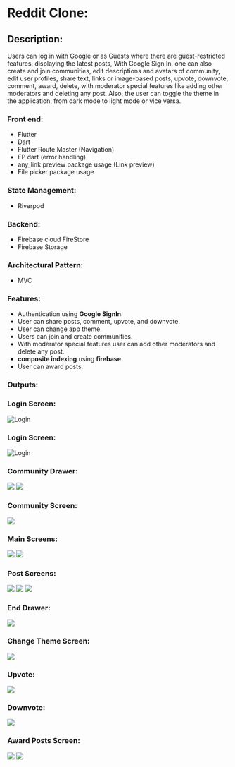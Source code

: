# Reddit Clone:

## Description:
 Users can log in with Google or as Guests where there are guest-restricted features, displaying the latest posts,   With Google Sign In, one can also create and join communities, edit descriptions and avatars of community, edit user profiles, share text, links or image-based posts, upvote, downvote, comment, award, delete, with moderator special features like adding other moderators and deleting any post. Also, the user can  toggle the theme in the application, from dark mode to light mode or vice versa.


### Front end:
* Flutter
* Dart
* Flutter Route Master (Navigation)
* FP dart (error handling)
* any_link preview package usage (Link preview)
* File picker package usage

### State Management:
* Riverpod


### Backend:
* Firebase cloud FireStore
* Firebase Storage
  

### Architectural Pattern:
* MVC

### Features:
* Authentication using **Google SignIn**.
* User can share posts, comment, upvote, and downvote.
* User can change app theme.
* Users can join and create communities.
* With moderator special features user can add other moderators and delete any post.
* **composite indexing** using **firebase**.
* User can award posts.




### Outputs:
### Login Screen:
![Login](https://github.com/SyedOsamaAhmed/Reddit-clone/blob/main/assets/screenshots/screen1.png?raw=true)

### Login Screen:
![Login](https://github.com/SyedOsamaAhmed/Reddit-clone/blob/main/assets/screenshots/screen2.png?raw=true)


### Community Drawer:
![](https://github.com/SyedOsamaAhmed/Reddit-clone/blob/main/assets/screenshots/screen4.png?raw=true)
![](https://github.com/SyedOsamaAhmed/Reddit-clone/blob/main/assets/screenshots/community_drawer.png)

### Community Screen:
![](https://github.com/SyedOsamaAhmed/Reddit-clone/blob/main/assets/screenshots/screen3.png?raw=true)

### Main Screens:
![](https://github.com/SyedOsamaAhmed/Reddit-clone/blob/main/assets/screenshots/home_screen1.png)
![](https://github.com/SyedOsamaAhmed/Reddit-clone/blob/main/assets/screenshots/homescreen2.png)

### Post Screens:

![](https://github.com/SyedOsamaAhmed/Reddit-clone/blob/main/assets/screenshots/share_link_post.png)
![](https://github.com/SyedOsamaAhmed/Reddit-clone/blob/main/assets/screenshots/share_post_image.png)
![](https://github.com/SyedOsamaAhmed/Reddit-clone/blob/main/assets/screenshots/share_post_text.png)


### End Drawer:
![](https://github.com/SyedOsamaAhmed/Reddit-clone/blob/main/assets/screenshots/end_drawer.png)

### Change Theme Screen:
![](https://github.com/SyedOsamaAhmed/Reddit-clone/blob/main/assets/screenshots/light_mode.png)

### Upvote:
![](https://github.com/SyedOsamaAhmed/Reddit-clone/blob/main/assets/screenshots/upvote.png)

### Downvote:
![](https://github.com/SyedOsamaAhmed/Reddit-clone/blob/main/assets/screenshots/downvote.png)

### Award Posts Screen:
![](https://github.com/SyedOsamaAhmed/Reddit-clone/blob/main/assets/screenshots/award_post.png)
![](https://github.com/SyedOsamaAhmed/Reddit-clone/blob/main/assets/screenshots/award_post1.png)








